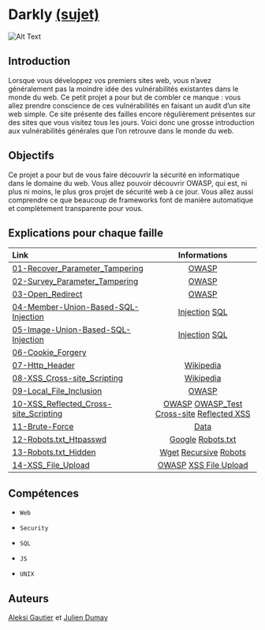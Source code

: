 # Darkly [(sujet)](https://cdn.intra.42.fr/pdf/pdf/3960/darkly.fr.pdf)

![Alt Text](https://media.giphy.com/media/HwOmxUKFFNEwU/giphy.gif)

## Introduction
Lorsque vous développez vos premiers sites web, vous n’avez généralement pas la
moindre idée des vulnérabilités existantes dans le monde du web.
Ce petit projet a pour but de combler ce manque : vous allez prendre conscience de
ces vulnérabilités en faisant un audit d’un site web simple. Ce site présente des failles
encore régulièrement présentes sur des sites que vous visitez tous les jours.
Voici donc une grosse introduction aux vulnérabilités générales que l’on retrouve dans
le monde du web.

## Objectifs
Ce projet a pour but de vous faire découvrir la sécurité en informatique dans le domaine du web.
Vous allez pouvoir découvrir OWASP, qui est, ni plus ni moins, le plus gros projet de
sécurité web à ce jour.
Vous allez aussi comprendre ce que beaucoup de frameworks font de manière automatique et complètement transparente pour vous.


## Explications pour chaque faille
| Link  | Informations  |
|:---------|:--------:|
|[01-Recover_Parameter_Tampering](https://github.com/ChokMania/Darkly/blob/master/01-Recover_Parameter_Tampering/Ressources/explications.md) | [OWASP](https://www.owasp.org/index.php?title=Web_Parameter_Tampering&setlang=en)|
|[02-Survey_Parameter_Tampering](https://github.com/ChokMania/Darkly/blob/master/02-Survey_Parameter_Tampering/Ressources/explications.md) | [OWASP](https://www.owasp.org/index.php?title=Web_Parameter_Tampering&setlang=en)|
|[03-Open_Redirect](https://github.com/ChokMania/Darkly/blob/master/03-Open_Redirect/Ressources/explications.md) | [OWASP](https://owasp.org/www-community/attacks/Web_Parameter_Tampering)|
|[04-Member-Union-Based-SQL-Injection](https://github.com/ChokMania/Darkly/blob/master/04-Member-Union-Based-SQL-Injection/Ressources/explications.md) | [Injection](https://www.imperva.com/learn/application-security/sql-injection-sqli/) [SQL](https://dev.mysql.com/doc/refman/8.0/en/tables-table.html)|
|[05-Image-Union-Based-SQL-Injection](https://github.com/ChokMania/Darkly/blob/master/05-Image-Union-Based-SQL-Injection/Ressources/explications.md) | [Injection](https://www.imperva.com/learn/application-security/sql-injection-sqli/) [SQL](https://dev.mysql.com/doc/refman/8.0/en/tables-table.html)|
|[06-Cookie_Forgery](https://github.com/ChokMania/Darkly/blob/master/06-Cookie_Forgery/Ressources/explications.md) ||
|[07-Http_Header](https://github.com/ChokMania/Darkly/blob/master/07-Http_Header/Ressources/explications.md) | [Wikipedia](https://fr.wikipedia.org/wiki/Vuln%C3%A9rabilit%C3%A9_des_services_d%27authentification_web)|
|[08-XSS_Cross-site_Scripting](https://github.com/ChokMania/Darkly/blob/master/8-XSS_Cross-site_Scripting/Ressources/explications.md) | [Wikipedia](https://fr.wikipedia.org/wiki/Cross-site_scripting)|
|[09-Local_File_Inclusion](https://github.com/ChokMania/Darkly/blob/master/09-Local_File_Inclusion/Ressources/explications.md) | [OWASP](https://blog.clever-age.com/fr/2014/10/21/owasp-local-remote-file-inclusion-lfi-rfi/)|
|[10-XSS_Reflected_Cross-site_Scripting](https://github.com/ChokMania/Darkly/blob/master/10-XSS_Reflected_Cross-site_Scripting/Ressources/explications.md) | [OWASP](https://owasp.org/www-community/attacks/xss/) [OWASP_Test](https://www.owasp.org/index.php/Testing_for_Reflected_Cross_site_scripting_%28OTG-INPVAL-001%29) [Cross-site](https://portswigger.net/web-security/cross-site-scripting) [Reflected XSS](https://portswigger.net/web-security/cross-site-scripting/reflected)|
|[11-Brute-Force](https://github.com/ChokMania/Darkly/blob/master/11-Brute-Force/Ressources/explications.md) | [Data](https://github.com/danielmiessler/SecLists/blob/master/Passwords/Common-Credentials/10-million-password-list-top-1000.txt)|
|[12-Robots.txt_Htpasswd](https://github.com/ChokMania/Darkly/blob/master/12-Robots.txt_Htpasswd/Ressources/explications.md) | [Google](https://support.google.com/webmasters/answer/6062608?hl=fr) [Robots.txt](http://robots-txt.com/)|
|[13-Robots.txt_Hidden](https://github.com/ChokMania/Darkly/blob/master/13-Robots.txt_Hidden/Ressources/explications.md) | [Wget](https://doc.ubuntu-fr.org/wget) [Recursive](https://www.gnu.org/software/wget/manual/html_node/Recursive-Retrieval-Options.html) [Robots](https://gist.github.com/simonw/27e810771137408fd7834ad153750c41)|
|[14-XSS_File_Upload](https://github.com/ChokMania/Darkly/blob/master/14-XSS_File_Upload/Ressources/explications.md) | [OWASP](https://owasp.org/www-community/vulnerabilities/Unrestricted_File_Upload) [XSS File Upload](https://brutelogic.com.br/blog/file-upload-xss/)|

## Compétences
- <code>Web</code>

- <code>Security</code>

- <code>SQL</code>

- <code>JS</code>

- <code>UNIX</code>

## Auteurs

[Aleksi Gautier](https://github.com/Kelias-42) et 
[Julien Dumay](https://github.com/ChokMania)
